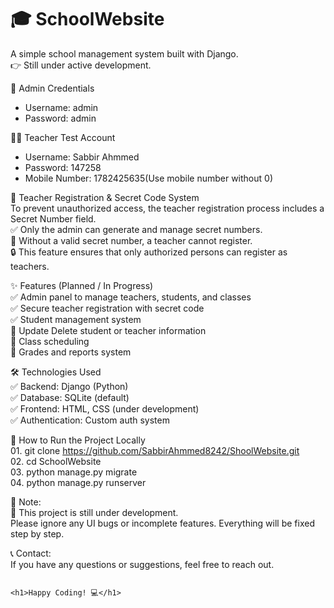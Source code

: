 <h1>🎓 SchoolWebsite</h1>
A simple school management system built with Django.<br>
👉 Still under active development.<br>



👤 Admin Credentials
   - Username: admin
   - Password: admin



👨‍🏫 Teacher Test Account<br>
   - Username: Sabbir Ahmmed<br>
   - Password: 147258<br>
   - Mobile Number: 1782425635(Use mobile number without 0)<br>


🔐 Teacher Registration & Secret Code System<br>
To prevent unauthorized access, the teacher registration process includes a Secret Number field.<br>
       ✅ Only the admin can generate and manage secret numbers.<br>
       🚫 Without a valid secret number, a teacher cannot register.<br>
       🔒 This feature ensures that only authorized persons can register as teachers.<br>



✨ Features (Planned / In Progress)<br>
       ✅ Admin panel to manage teachers, students, and classes<br>
       ✅ Secure teacher registration with secret code<br>
       ✅ Student management system<br>
       🚫 Update Delete student or teacher information<br>
       🚫 Class scheduling<br>
       🚫 Grades and reports system<br>



🛠️ Technologies Used<br>
      ✅ Backend: Django (Python)<br>
      ✅ Database: SQLite (default)<br>
      ✅ Frontend: HTML, CSS (under development)<br>
      ✅ Authentication: Custom auth system<br>



🚀 How to Run the Project Locally<br>
      01. git clone https://github.com/SabbirAhmmed8242/ShoolWebsite.git<br>
      02. cd SchoolWebsite<br>
      03. python manage.py migrate<br>
      04. python manage.py runserver<br>


📌 Note:<br>
      🚧 This project is still under development.<br>
      Please ignore any UI bugs or incomplete features. Everything will be fixed step by step.<br>

📞 Contact:<br>
If you have any questions or suggestions, feel free to reach out.<br>

                                                                          <h1>Happy Coding! 💻</h1>
                                                                                                      
                                                                                                      
                                                                                                      
                                                                                                      
                                                                                                      
